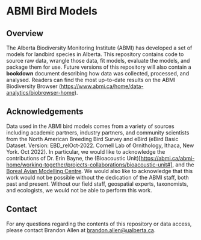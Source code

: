 # ABMI Bird Models

## Overview

The Alberta Biodiversity Monitoring Institute (ABMI) has developed a set of models for landbird species in Alberta. This repository contains code to source raw data, wrangle those data, fit models, evaluate the models, and package them for use. Future versions of this repository will also contain a **bookdown** document describing how data was collected, processed, and analysed. Readers can find the most up-to-date results on the ABMI Biodiversity Browser (https://www.abmi.ca/home/data-analytics/biobrowser-home).

## Acknowledgements

Data used in the ABMI bird models comes from a variety of sources including academic partners, industry partners, and community scientists from the North American Breeding Bird Survey and eBird (eBird Basic Dataset. Version: EBD_relOct-2022. Cornell Lab of Ornithology, Ithaca, New York. Oct 2022). In particular, we would like to acknowledge the contributions of Dr. Erin Bayne, the (Bioacoustic Unit)[https://abmi.ca/abmi-home/working-together/projects-collaborations/bioacoustic-unit#], and the [Boreal Avian Modelling Centre](https://borealbirds.ca/). We would also like to acknowledge that this work would not be possible without the dedication of the ABMI staff, both past and present.  Without our field staff, geospatial experts, taxonomists, and ecologists, we would not be able to perform this work.

## Contact

For any questions regarding the contents of this repository or data access, please contact Brandon Allen at brandon.allen@ualberta.ca.
